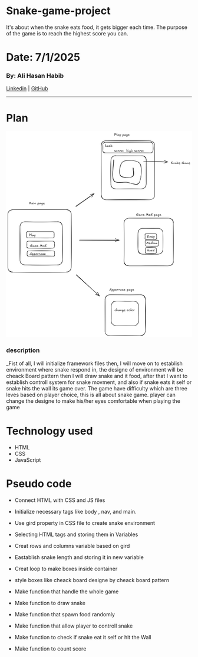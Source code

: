 # Snake-game-project

It's about when the snake eats food, it gets bigger each time. The purpose of the game is to reach the highest score you can.

# Date: 7/1/2025

### By: Ali Hasan Habib

[Linkedin](https://www.linkedin.com/in/ali-khalaf-41b384333/) | [GitHub](https://github.com/oklyz)

---

# Plan

![alt text](/img/image-1.png)

### description

\_Fist of all, I will initialize framework files then, I will move on to establish environment where snake respond in, the designe of environment will be cheack Board pattern then I will draw snake and it food, after that I want to establish controll system for snake movment, and also if snake eats it self or snake hits the wall its game over. The game have difficulty which are three leves based on player choice, this is all about snake game. player can change the designe to make his/her eyes comfortable when playing the game

# Technology used

- HTML
- CSS
- JavaScript

# Pseudo code

- Connect HTML with CSS and JS files
- Initialize necessary tags like body , nav, and main.

- Use gird property in CSS file to create snake environment

- Selecting HTML tags and storing them in Variables
- Creat rows and columns variable based on gird
- Eastablish snake length and storing it in new variable

- Creat loop to make boxes inside container
- style boxes like cheack board designe by cheack board pattern

- Make function that handle the whole game

- Make function to draw snake

- Make function that spawn food randomly

- Make function that allow player to controll snake

- Make function to check if snake eat it self or hit the Wall

- Make function to count score
